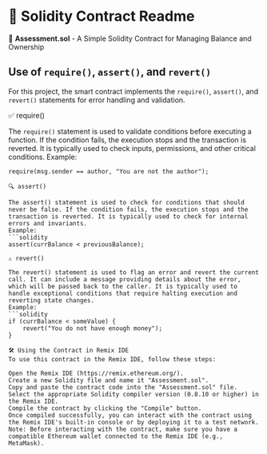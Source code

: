 # 🚀 Solidity Contract Readme

📄 **Assessment.sol** - A Simple Solidity Contract for Managing Balance and Ownership

## Use of `require()`, `assert()`, and `revert()`

For this project, the smart contract implements the `require()`, `assert()`, and `revert()` statements for error handling and validation.

✅ require()

The `require()` statement is used to validate conditions before executing a function. If the condition fails, the execution stops and the transaction is reverted. It is typically used to check inputs, permissions, and other critical conditions.
Example:
```solidity
require(msg.sender == author, "You are not the author");

🔍 assert()

The assert() statement is used to check for conditions that should never be false. If the condition fails, the execution stops and the transaction is reverted. It is typically used to check for internal errors and invariants.
Example:
```solidity
assert(currBalance < previousBalance);

⚠️ revert()

The revert() statement is used to flag an error and revert the current call. It can include a message providing details about the error, which will be passed back to the caller. It is typically used to handle exceptional conditions that require halting execution and reverting state changes.
Example:
```solidity
if (currBalance < someValue) {
    revert("You do not have enough money");
}

🛠 Using the Contract in Remix IDE
To use this contract in the Remix IDE, follow these steps:

Open the Remix IDE (https://remix.ethereum.org/).
Create a new Solidity file and name it "Assessment.sol".
Copy and paste the contract code into the "Assessment.sol" file.
Select the appropriate Solidity compiler version (0.8.10 or higher) in the Remix IDE.
Compile the contract by clicking the "Compile" button.
Once compiled successfully, you can interact with the contract using the Remix IDE's built-in console or by deploying it to a test network.
Note: Before interacting with the contract, make sure you have a compatible Ethereum wallet connected to the Remix IDE (e.g., MetaMask).
